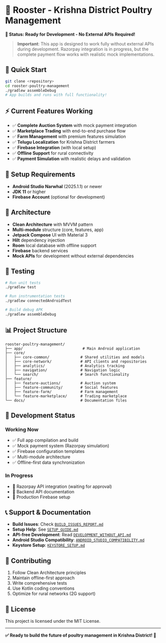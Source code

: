 # 🐓 Rooster - Krishna District Poultry Management

**🚀 Status: Ready for Development - No External APIs Required!**

> **Important**: This app is designed to work fully without external APIs during development.
Razorpay integration is in progress, but the complete payment flow works with realistic mock
implementations.

## 🎯 **Quick Start**

```bash
git clone <repository>
cd rooster-poultry-management
./gradlew assembleDebug
# App builds and runs with full functionality!
```

## ⚡ **Current Features Working**

- ✅ **Complete Auction System** with mock payment integration
- ✅ **Marketplace Trading** with end-to-end purchase flow
- ✅ **Farm Management** with premium features simulation
- ✅ **Telugu Localization** for Krishna District farmers
- ✅ **Firebase Integration** (with local setup)
- ✅ **Offline Support** for rural connectivity
- ✅ **Payment Simulation** with realistic delays and validation

## 🔧 **Setup Requirements**

- **Android Studio Narwhal** (2025.1.1) or newer
- **JDK 11** or higher
- **Firebase Account** (optional for development)

## 📱 **Architecture**

- **Clean Architecture** with MVVM pattern
- **Multi-module** structure (core, features, app)
- **Jetpack Compose** UI with Material 3
- **Hilt** dependency injection
- **Room** local database with offline support
- **Firebase** backend services
- **Mock APIs** for development without external dependencies

## 🧪 **Testing**

```bash
# Run unit tests
./gradlew test

# Run instrumentation tests  
./gradlew connectedAndroidTest

# Build debug APK
./gradlew assembleDebug
```

## 📊 **Project Structure**

```
rooster-poultry-management/
├── app/                           # Main Android application
├── core/
│   ├── core-common/              # Shared utilities and models
│   ├── core-network/             # API clients and repositories
│   ├── analytics/                # Analytics tracking
│   ├── navigation/               # Navigation logic
│   └── search/                   # Search functionality
├── feature/
│   ├── feature-auctions/         # Auction system
│   ├── feature-community/        # Social features
│   ├── feature-farm/             # Farm management
│   └── feature-marketplace/      # Trading marketplace
└── docs/                         # Documentation files
```

## 🚀 **Development Status**

### **Working Now**

- ✅ Full app compilation and build
- ✅ Mock payment system (Razorpay simulation)
- ✅ Firebase configuration templates
- ✅ Multi-module architecture
- ✅ Offline-first data synchronization

### **In Progress**

- 🔄 Razorpay API integration (waiting for approval)
- 🔄 Backend API documentation
- 🔄 Production Firebase setup

## 📞 **Support & Documentation**

- **Build Issues**: Check [`BUILD_ISSUES_REPORT.md`](BUILD_ISSUES_REPORT.md)
- **Setup Help**: See [`SETUP_GUIDE.md`](SETUP_GUIDE.md)
- **API-free Development**: Read [`DEVELOPMENT_WITHOUT_API.md`](DEVELOPMENT_WITHOUT_API.md)
- **Android Studio Compatibility**: [
  `ANDROID_STUDIO_COMPATIBILITY.md`](ANDROID_STUDIO_COMPATIBILITY.md)
- **Keystore Setup**: [`KEYSTORE_SETUP.md`](KEYSTORE_SETUP.md)

## 🤝 **Contributing**

1. Follow Clean Architecture principles
2. Maintain offline-first approach
3. Write comprehensive tests
4. Use Kotlin coding conventions
5. Optimize for rural networks (2G support)

## 📄 **License**

This project is licensed under the MIT License.

---

**✅ Ready to build the future of poultry management in Krishna District! 🐓**